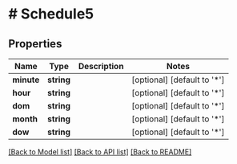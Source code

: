 # # Schedule5

## Properties

Name | Type | Description | Notes
------------ | ------------- | ------------- | -------------
**minute** | **string** |  | [optional] [default to '*']
**hour** | **string** |  | [optional] [default to '*']
**dom** | **string** |  | [optional] [default to '*']
**month** | **string** |  | [optional] [default to '*']
**dow** | **string** |  | [optional] [default to '*']

[[Back to Model list]](../../README.md#models) [[Back to API list]](../../README.md#endpoints) [[Back to README]](../../README.md)
